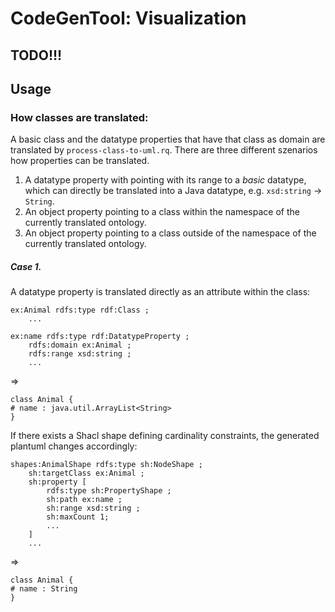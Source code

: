 # CodeGenTool: Visualization

## TODO!!!

## Usage


### How classes are translated:
A basic class and the datatype properties that have that class as domain are translated by `process-class-to-uml.rq`. There are three different szenarios how properties can be translated.
1. A datatype property with pointing with its range to a *basic* datatype, which can directly be translated into a Java datatype, e.g. `xsd:string` $\rightarrow$ `String`.
2. An object property pointing to a class within the namespace of the currently translated ontology.
3. An object property pointing to a class outside of the namespace of the currently translated ontology.

##### Case 1.
A datatype property is translated directly as an attribute within the class:

```
ex:Animal rdfs:type rdf:Class ;
    ...

ex:name rdfs:type rdf:DatatypeProperty ;
    rdfs:domain ex:Animal ;
    rdfs:range xsd:string ;
    ...
```

$\Rightarrow$

```
class Animal {
# name : java.util.ArrayList<String>
}
```

If there exists a Shacl shape defining cardinality constraints, the generated plantuml changes accordingly:
```
shapes:AnimalShape rdfs:type sh:NodeShape ;
    sh:targetClass ex:Animal ;
    sh:property [
        rdfs:type sh:PropertyShape ;
        sh:path ex:name ;
        sh:range xsd:string ;
        sh:maxCount 1;
        ...
    ]
    ...
```

$\Rightarrow$

```
class Animal {
# name : String
}
```